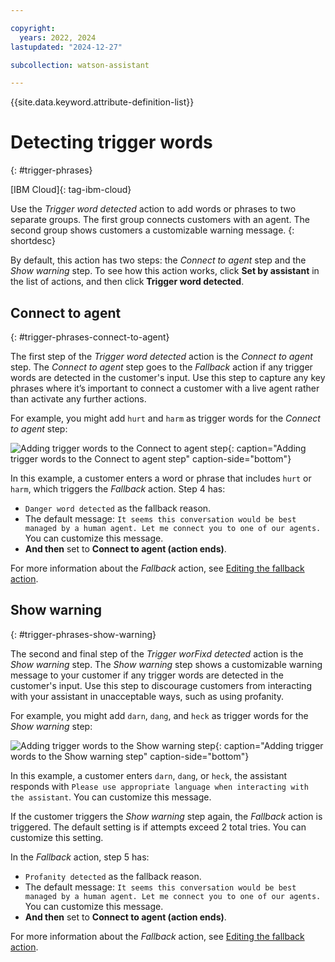 ```yaml
---

copyright:
  years: 2022, 2024
lastupdated: "2024-12-27"

subcollection: watson-assistant

---
```


{{site.data.keyword.attribute-definition-list}}

# Detecting trigger words
{: #trigger-phrases}

[IBM Cloud]{: tag-ibm-cloud}

Use the *Trigger word detected* action to add words or phrases to two separate groups. The first group connects customers with an agent. The second group shows customers a customizable warning message.
{: shortdesc}

By default, this action has two steps: the *Connect to agent* step and the *Show warning* step. To see how this action works, click **Set by assistant** in the list of actions, and then click **Trigger word detected**.

## Connect to agent
{: #trigger-phrases-connect-to-agent}

The first step of the *Trigger word detected* action is the *Connect to agent* step. The *Connect to agent* step goes to the *Fallback* action if any trigger words are detected in the customer's input. Use this step to capture any key phrases where it’s important to connect a customer with a live agent rather than activate any further actions.

For example, you might add `hurt` and `harm` as trigger words for the *Connect to agent* step:

![Adding trigger words to the Connect to agent step](images/connect-to-agent-phrases.png){: caption="Adding trigger words to the Connect to agent step" caption-side="bottom"}

In this example, a customer enters a word or phrase that includes `hurt` or `harm`, which triggers the *Fallback* action. Step 4 has:
- `Danger word detected` as the fallback reason.
- The default message: `It seems this conversation would be best managed by a human agent. Let me connect you to one of our agents.` You can customize this message. 
- **And then** set to **Connect to agent (action ends)**.

For more information about the *Fallback* action, see [Editing the fallback action](/docs/watson-assistant?topic=watson-assistant-handle-errors#fallback-action).

## Show warning
{: #trigger-phrases-show-warning}

The second and final step of the *Trigger worFixd detected* action is the *Show warning* step. The *Show warning* step shows a customizable warning message to your customer if any trigger words are detected in the customer's input. Use this step to discourage customers from interacting with your assistant in unacceptable ways, such as using profanity.

For example, you might add `darn`, `dang`, and `heck` as trigger words for the *Show warning* step:

![Adding trigger words to the Show warning step](images/show-warning-phrases.png){: caption="Adding trigger words to the Show warning step" caption-side="bottom"}

In this example, a customer enters `darn`, `dang`, or `heck`, the assistant responds with `Please use appropriate language when interacting with the assistant`. You can customize this message. 

If the customer triggers the *Show warning* step again, the *Fallback* action is triggered. The default setting is if attempts exceed 2 total tries. You can customize this setting.

In the *Fallback* action, step 5 has:

- `Profanity detected` as the fallback reason.
- The default message: `It seems this conversation would be best managed by a human agent. Let me connect you to one of our agents.` You can customize this message. 
- **And then** set to **Connect to agent (action ends)**.

For more information about the *Fallback* action, see [Editing the fallback action](/docs/watson-assistant?topic=watson-assistant-handle-errors#fallback-action).
